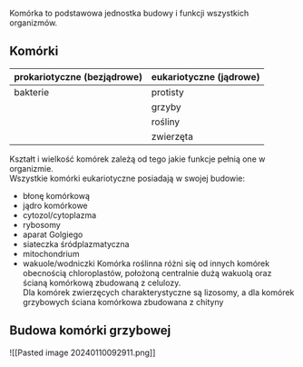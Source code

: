 Komórka to podstawowa jednostka budowy i funkcji wszystkich organizmów.  
## Komórki
| prokariotyczne (bezjądrowe) | eukariotyczne (jądrowe) |
| --- | --- |
| bakterie | protisty |
|  | grzyby |
|  | rośliny |
|  | zwierzęta |
Kształt i wielkość komórek zależą od tego jakie funkcje pełnią one w organizmie.  
Wszystkie komórki eukariotyczne posiadają w swojej budowie:
- błonę komórkową
- jądro komórkowe
- cytozol/cytoplazma
- rybosomy
- aparat Golgiego
- siateczka śródplazmatyczna
- mitochondrium
- wakuole/wodniczki
Komórka roślinna różni się od innych komórek obecnością chloroplastów, położoną centralnie dużą wakuolą oraz ścianą komórkową zbudowaną z celulozy.  
Dla komórek zwierzęcych charakterystyczne są lizosomy, a dla komórek grzybowych ściana komórkowa zbudowana z chityny
## Budowa komórki grzybowej
![[Pasted image 20240110092911.png]]
